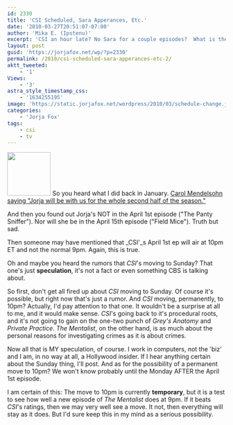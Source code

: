 ```yaml
---
id: 2330
title: 'CSI Scheduled, Sara Apperances, Etc.'
date: '2010-03-27T20:51:07-07:00'
author: 'Mika E. (Ipstenu)'
excerpt: 'CSI an hour late? No Sara for a couple episodes?  What is the world coming to!'
layout: post
guid: 'https://jorjafox.net/wp/?p=2330'
permalink: /2010/csi-scheduled-sara-apperances-etc-2/
aktt_tweeted:
    - '1'
Views:
    - '3'
astra_style_timestamp_css:
    - '1634255195'
image: 'https://static.jorjafox.net/wordpress/2010/03/schedule-change.jpg'
categories:
    - 'Jorja Fox'
tags:
    - csi
    - tv
---
```


<a href="//static.jorjafox.net/wordpress/2010/03/schedule-change.jpg"><img src="//static.jorjafox.net/wordpress/2010/03/schedule-change-100x100.jpg" alt="" title="schedule-change" width="100" height="100" class="alignleft size-thumbnail wp-image-2329" /></a> So you heard what I did back in January. <a href="https://jorjafox.net/blog/2010/01/19/jorja-is-a-lock-for-the-second-half-of-the-season/">Carol Mendelsohn saying "Jorja will be with us for the whole second half of the season."</a>

And then you found out Jorja's NOT in the April 1st episode ("The Panty Sniffer").  Nor will she be in the April 15th episode ("Field Mice").  Truth but sad.

Then someone may have mentioned that _CSI'_s April 1st ep will air at 10pm ET and not the normal 9pm.  Again, this is true.

Oh and maybe you heard the rumors that _CSI_'s moving to Sunday? That one's just **speculation**, it's not a fact or even something CBS is talking about.

So first, don't get all fired up about _CSI_ moving to Sunday. Of course it's possible, but right now that's just a rumor.  And _CSI_ moving, permanently, to 10pm?  Actually, I'd pay attention to that one.  It wouldn't be a surprise at all to me, and it would make sense.  _CSI_'s going back to it's procedural roots, and it's not going to gain on the one-two punch of _Grey's Anatomy_ and _Private Practice_.  _The Mentalist_, on the other hand, is as much about the personal reasons for investigating crimes as it is about crimes.

Now all that is MY speculation, of course. I work in computers, not the 'biz' and I am, in no way at all, a Hollywood insider.  If I hear anything certain about the Sunday thing, I'll post. And as for the possibility of a permanent move to 10pm? We won't know probably until the Monday AFTER the April 1st episode.

I am certain of this: The move to 10pm is currently **temporary**, but it is a test to see how well a new episode of _The Mentalist_ does at 9pm. If it beats _CSI_'s ratings, then we may very well see a move.  It not, then everything will stay as it does.  But I'd sure keep this in my mind as a serious possibility.
